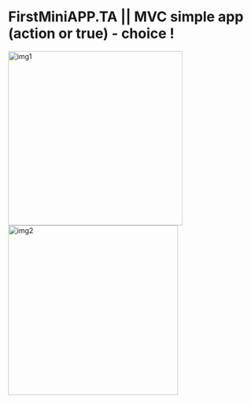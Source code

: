 # FirstMiniAPP.TA || MVC simple app (action or true) - choice !    
<img width="354" alt="img1" src="https://user-images.githubusercontent.com/103481753/174297030-633b65ad-0997-4392-91d2-796e117e7010.png"> <img width="345" alt="img2" src="https://user-images.githubusercontent.com/103481753/174297055-ffdff0a1-5195-4579-95d6-acde26096b77.png">

